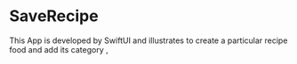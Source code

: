 # SaveRecipe
 This App is developed by SwiftUI and illustrates to create a particular recipe food and add its category , 
